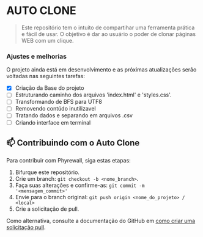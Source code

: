 # AUTO CLONE

> Este repositório tem o intuito de compartihar uma ferramenta prática e fácil de usar. O objetivo é dar ao usuário o poder de clonar páginas WEB com um clique.

### Ajustes e melhorias

O projeto ainda está em desenvolvimento e as próximas atualizações serão voltadas nas seguintes tarefas:

- [x] Criação da Base do projeto
- [ ] Estruturando caminho dos arquivos 'index.html' e 'styles.css'.
- [ ] Transformando de BFS para UTF8
- [ ] Removendo contúdo inutilizavel
- [ ] Tratando dados e separando em arquivos .csv
- [ ] Criando interface em terminal

## 📫 Contribuindo com o Auto Clone
Para contribuir com Phyrewall, siga estas etapas:

1. Bifurque este repositório.
2. Crie um branch: `git checkout -b <nome_branch>`.
3. Faça suas alterações e confirme-as: `git commit -m '<mensagem_commit>'`
4. Envie para o branch original: `git push origin <nome_do_projeto> / <local>`
5. Crie a solicitação de pull.

Como alternativa, consulte a documentação do GitHub em [como criar uma solicitação pull](https://help.github.com/en/github/collaborating-with-issues-and-pull-requests/creating-a-pull-request).
